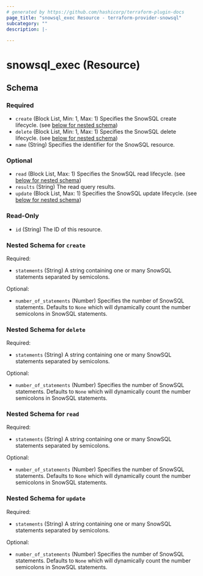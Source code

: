 ```yaml
---
# generated by https://github.com/hashicorp/terraform-plugin-docs
page_title: "snowsql_exec Resource - terraform-provider-snowsql"
subcategory: ""
description: |-
  
---
```


# snowsql_exec (Resource)





<!-- schema generated by tfplugindocs -->
## Schema

### Required

- `create` (Block List, Min: 1, Max: 1) Specifies the SnowSQL create lifecycle. (see [below for nested schema](#nestedblock--create))
- `delete` (Block List, Min: 1, Max: 1) Specifies the SnowSQL delete lifecycle. (see [below for nested schema](#nestedblock--delete))
- `name` (String) Specifies the identifier for the SnowSQL resource.

### Optional

- `read` (Block List, Max: 1) Specifies the SnowSQL read lifecycle. (see [below for nested schema](#nestedblock--read))
- `results` (String) The read query results.
- `update` (Block List, Max: 1) Specifies the SnowSQL update lifecycle. (see [below for nested schema](#nestedblock--update))

### Read-Only

- `id` (String) The ID of this resource.

<a id="nestedblock--create"></a>
### Nested Schema for `create`

Required:

- `statements` (String) A string containing one or many SnowSQL statements separated by semicolons.

Optional:

- `number_of_statements` (Number) Specifies the number of SnowSQL statements. Defaults to `None` which will dynamically count the number semicolons in SnowSQL statements.


<a id="nestedblock--delete"></a>
### Nested Schema for `delete`

Required:

- `statements` (String) A string containing one or many SnowSQL statements separated by semicolons.

Optional:

- `number_of_statements` (Number) Specifies the number of SnowSQL statements. Defaults to `None` which will dynamically count the number semicolons in SnowSQL statements.


<a id="nestedblock--read"></a>
### Nested Schema for `read`

Required:

- `statements` (String) A string containing one or many SnowSQL statements separated by semicolons.

Optional:

- `number_of_statements` (Number) Specifies the number of SnowSQL statements. Defaults to `None` which will dynamically count the number semicolons in SnowSQL statements.


<a id="nestedblock--update"></a>
### Nested Schema for `update`

Required:

- `statements` (String) A string containing one or many SnowSQL statements separated by semicolons.

Optional:

- `number_of_statements` (Number) Specifies the number of SnowSQL statements. Defaults to `None` which will dynamically count the number semicolons in SnowSQL statements.


